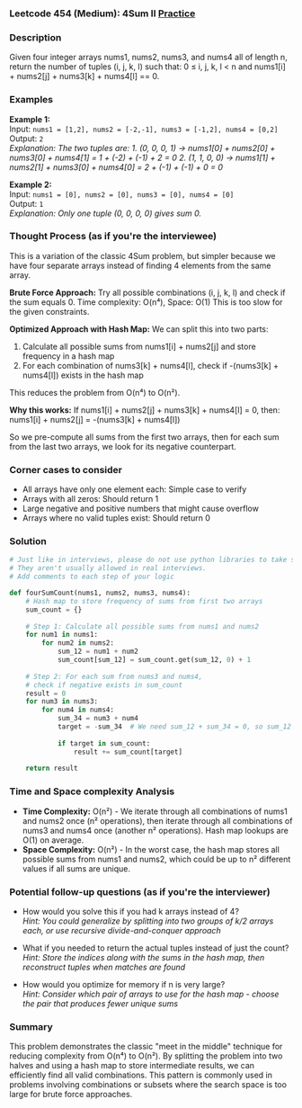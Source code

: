 ### Leetcode 454 (Medium): 4Sum II [Practice](https://leetcode.com/problems/4sum-ii)

### Description  
Given four integer arrays nums1, nums2, nums3, and nums4 all of length n, return the number of tuples (i, j, k, l) such that: 0 ≤ i, j, k, l < n and nums1[i] + nums2[j] + nums3[k] + nums4[l] == 0.

### Examples  

**Example 1:**  
Input: `nums1 = [1,2], nums2 = [-2,-1], nums3 = [-1,2], nums4 = [0,2]`  
Output: `2`  
*Explanation: The two tuples are:*
*1. (0, 0, 0, 1) → nums1[0] + nums2[0] + nums3[0] + nums4[1] = 1 + (-2) + (-1) + 2 = 0*
*2. (1, 1, 0, 0) → nums1[1] + nums2[1] + nums3[0] + nums4[0] = 2 + (-1) + (-1) + 0 = 0*

**Example 2:**  
Input: `nums1 = [0], nums2 = [0], nums3 = [0], nums4 = [0]`  
Output: `1`  
*Explanation: Only one tuple (0, 0, 0, 0) gives sum 0.*


### Thought Process (as if you're the interviewee)  
This is a variation of the classic 4Sum problem, but simpler because we have four separate arrays instead of finding 4 elements from the same array.

**Brute Force Approach:**
Try all possible combinations (i, j, k, l) and check if the sum equals 0.
Time complexity: O(n⁴), Space: O(1)
This is too slow for the given constraints.

**Optimized Approach with Hash Map:**
We can split this into two parts:
1. Calculate all possible sums from nums1[i] + nums2[j] and store frequency in a hash map
2. For each combination of nums3[k] + nums4[l], check if -(nums3[k] + nums4[l]) exists in the hash map

This reduces the problem from O(n⁴) to O(n²).

**Why this works:**
If nums1[i] + nums2[j] + nums3[k] + nums4[l] = 0, then:
nums1[i] + nums2[j] = -(nums3[k] + nums4[l])

So we pre-compute all sums from the first two arrays, then for each sum from the last two arrays, we look for its negative counterpart.


### Corner cases to consider  
- All arrays have only one element each: Simple case to verify  
- Arrays with all zeros: Should return 1  
- Large negative and positive numbers that might cause overflow  
- Arrays where no valid tuples exist: Should return 0  


### Solution

```python
# Just like in interviews, please do not use python libraries to take shortcuts.
# They aren't usually allowed in real interviews.
# Add comments to each step of your logic

def fourSumCount(nums1, nums2, nums3, nums4):
    # Hash map to store frequency of sums from first two arrays
    sum_count = {}
    
    # Step 1: Calculate all possible sums from nums1 and nums2
    for num1 in nums1:
        for num2 in nums2:
            sum_12 = num1 + num2
            sum_count[sum_12] = sum_count.get(sum_12, 0) + 1
    
    # Step 2: For each sum from nums3 and nums4, 
    # check if negative exists in sum_count
    result = 0
    for num3 in nums3:
        for num4 in nums4:
            sum_34 = num3 + num4
            target = -sum_34  # We need sum_12 + sum_34 = 0, so sum_12 = -sum_34
            
            if target in sum_count:
                result += sum_count[target]
    
    return result

```

### Time and Space complexity Analysis  

- **Time Complexity:** O(n²) - We iterate through all combinations of nums1 and nums2 once (n² operations), then iterate through all combinations of nums3 and nums4 once (another n² operations). Hash map lookups are O(1) on average.
- **Space Complexity:** O(n²) - In the worst case, the hash map stores all possible sums from nums1 and nums2, which could be up to n² different values if all sums are unique.


### Potential follow-up questions (as if you're the interviewer)  

- How would you solve this if you had k arrays instead of 4?  
  *Hint: You could generalize by splitting into two groups of k/2 arrays each, or use recursive divide-and-conquer approach*

- What if you needed to return the actual tuples instead of just the count?  
  *Hint: Store the indices along with the sums in the hash map, then reconstruct tuples when matches are found*

- How would you optimize for memory if n is very large?  
  *Hint: Consider which pair of arrays to use for the hash map - choose the pair that produces fewer unique sums*

### Summary
This problem demonstrates the classic "meet in the middle" technique for reducing complexity from O(n⁴) to O(n²). By splitting the problem into two halves and using a hash map to store intermediate results, we can efficiently find all valid combinations. This pattern is commonly used in problems involving combinations or subsets where the search space is too large for brute force approaches.
